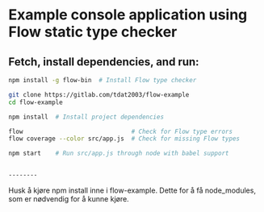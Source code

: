 # Example console application using Flow static type checker

## Fetch, install dependencies, and run:
```sh
npm install -g flow-bin  # Install Flow type checker

git clone https://gitlab.com/tdat2003/flow-example
cd flow-example

npm install  # Install project dependencies

flow                              # Check for Flow type errors
flow coverage --color src/app.js  # Check for missing Flow types

npm start    # Run src/app.js through node with babel support


--------
```
Husk å kjøre npm install inne i flow-example. Dette for å få node_modules, som er nødvendig for å kunne kjøre.

